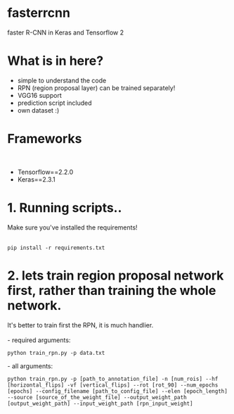 # fasterrcnn
faster R-CNN in Keras and Tensorflow 2<br>
<h1>What is in here?</h1>
<ul>
  <li>simple to understand the code</li>
  <li>RPN (region proposal layer) can be trained separately!</li>
  <li>VGG16 support</li>
  <li>prediction script included</li>
  <li>own dataset :)</li>
</ul>

<h1>Frameworks</h1><br>
<ul>
  <li>Tensorflow==2.2.0</li>
  <li>Keras==2.3.1</li>
</ul>

<h1>1. Running scripts..</h1>
Make sure you've installed the requirements!<br><br>
<pre>
<code>pip install -r requirements.txt</code>
</pre>

<h1>2. lets train region proposal network first, rather than training the whole network.</h1>
It's better to train first the RPN, it is much handlier.<br><br>
- required arguments:
<pre>
<code>python train_rpn.py -p data.txt</code>
</pre>
- all arguments:
<pre>
<code>python train_rpn.py -p [path_to_annotation_file] -n [num_rois] --hf [horizontal_flips] -vf [vertical_flips] --rot [rot_90] --num_epochs [epochs] --config_filename [path_to_config_file] --elen [epoch_length] --source [source_of_the_weight_file] --output_weight_path [output_weight_path] --input_weight_path [rpn_input_weight]</code>
</pre>
